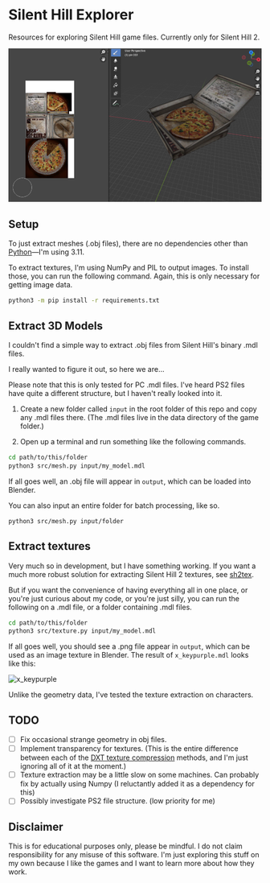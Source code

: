 # Silent Hill Explorer

Resources for exploring Silent Hill game files. Currently only for Silent Hill 2.

![The pizza from Silent Hill 2](pizza.png)

## Setup

To just extract meshes (.obj files), there are no dependencies other than [Python](https://www.python.org/downloads/)—I'm using 3.11.

To extract textures, I'm using NumPy and PIL to output images. To install those, you can run the following command. Again, this is only necessary for getting image data.

```sh
python3 -m pip install -r requirements.txt
```

## Extract 3D Models

I couldn't find a simple way to extract .obj files from Silent Hill's binary .mdl files.

I really wanted to figure it out, so here we are...

Please note that this is only tested for PC .mdl files. I've heard PS2 files have quite a different structure, but I haven't really looked into it.

1. Create a new folder called `input` in the root folder of this repo and copy any .mdl files there. (The .mdl files live in the data directory of the game folder.)

2. Open up a terminal and run something like the following commands.

```sh
cd path/to/this/folder
python3 src/mesh.py input/my_model.mdl
```

If all goes well, an .obj file will appear in `output`, which can be loaded into Blender.

You can also input an entire folder for batch processing, like so.

```sh
python3 src/mesh.py input/folder
```

## Extract textures

Very much so in development, but I have something working. If you want a much more robust solution for extracting Silent Hill 2 textures, see [sh2tex](https://github.com/iOrange/sh2tex).

But if you want the convenience of having everything all in one place, or you're just curious about my code, or you're just silly, you can run the following on a .mdl file, or a folder containing .mdl files.

```sh
cd path/to/this/folder
python3 src/texture.py input/my_model.mdl
```

If all goes well, you should see a .png file appear in `output`, which can be used as an image texture in Blender. The result of `x_keypurple.mdl` looks like this:

![x_keypurple](https://github.com/laura-a-n-n/silent-hill-explorer/assets/100505614/3ff1fca9-193d-4d0d-8686-edd19d11a5ae)

Unlike the geometry data, I've tested the texture extraction on characters.

## TODO

 - [ ] Fix occasional strange geometry in obj files.
 - [ ] Implement transparency for textures. (This is the entire difference between each of the [DXT texture compression](https://en.wikipedia.org/wiki/S3_Texture_Compression) methods, and I'm just ignoring all of it at the moment.)
 - [ ] Texture extraction may be a little slow on some machines. Can probably fix by actually using Numpy (I reluctantly added it as a dependency for this)
 - [ ] Possibly investigate PS2 file structure. (low priority for me)

## Disclaimer

This is for educational purposes only, please be mindful. I do not claim responsibility for any misuse of this software. I'm just exploring this stuff on my own because I like the games and I want to learn more about how they work.
